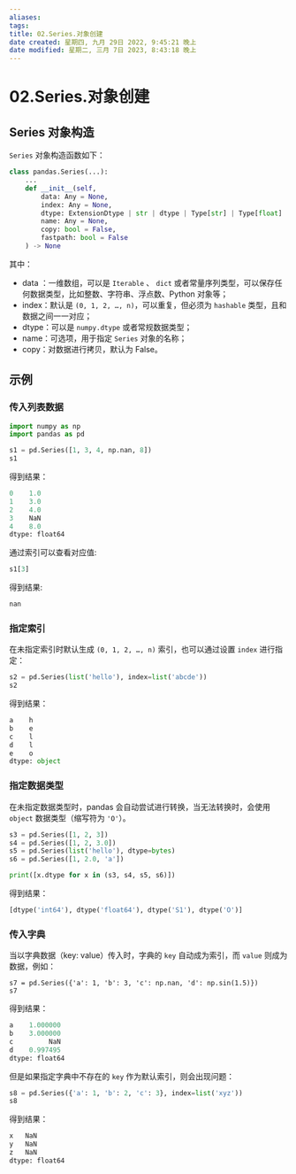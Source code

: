 ```yaml
---
aliases: 
tags: 
title: 02.Series.对象创建
date created: 星期四, 九月 29日 2022, 9:45:21 晚上
date modified: 星期二, 三月 7日 2023, 8:43:18 晚上
---
```


# 02.Series.对象创建

## Series 对象构造

`Series` 对象构造函数如下：

```python
class pandas.Series(...):
	...
	def __init__(self,
	    data: Any = None,
	    index: Any = None,
	    dtype: ExtensionDtype | str | dtype | Type[str] | Type[float] | Type[int] | Type[complex] | Type[bool] | Type[object] | None = None,
	    name: Any = None,
	    copy: bool = False,
	    fastpath: bool = False
	) -> None
```

其中：

- data ：一维数组，可以是 `Iterable` 、 `dict` 或者常量序列类型，可以保存任何数据类型，比如整数、字符串、浮点数、Python 对象等；
- index：默认是 `(0, 1, 2, …, n)`，可以重复，但必须为 `hashable` 类型，且和数据之间一一对应；
- dtype：可以是 `numpy.dtype` 或者常规数据类型；
- name：可选项，用于指定 `Series` 对象的名称；
- copy：对数据进行拷贝，默认为 False。

## 示例

### 传入列表数据

```python
import numpy as np
import pandas as pd

s1 = pd.Series([1, 3, 4, np.nan, 8])
s1
```

得到结果：

```python
0    1.0
1    3.0
2    4.0
3    NaN
4    8.0
dtype: float64
```

通过索引可以查看对应值:

```python
s1[3]
```

得到结果:

```python
nan
```

### 指定索引

在未指定索引时默认生成 `(0, 1, 2, …, n)` 索引，也可以通过设置 `index` 进行指定：

```python
s2 = pd.Series(list('hello'), index=list('abcde'))
s2
```

得到结果：

```python
a    h
b    e
c    l
d    l
e    o
dtype: object
```

### 指定数据类型

在未指定数据类型时，pandas 会自动尝试进行转换，当无法转换时，会使用 `object` 数据类型（缩写符为 `'O'`）。

```python
s3 = pd.Series([1, 2, 3])
s4 = pd.Series([1, 2, 3.0])
s5 = pd.Series(list('hello'), dtype=bytes)
s6 = pd.Series([1, 2.0, 'a'])

print([x.dtype for x in (s3, s4, s5, s6)])
```

得到结果：

```python
[dtype('int64'), dtype('float64'), dtype('S1'), dtype('O')]
```

### 传入字典

当以字典数据（key: value）传入时，字典的 `key` 自动成为索引，而 `value` 则成为数据，例如：

```pytthon
s7 = pd.Series({'a': 1, 'b': 3, 'c': np.nan, 'd': np.sin(1.5)})
s7
```

得到结果：

```python
a    1.000000
b    3.000000
c         NaN
d    0.997495
dtype: float64
```

但是如果指定字典中不存在的 `key` 作为默认索引，则会出现问题：

```python
s8 = pd.Series({'a': 1, 'b': 2, 'c': 3}, index=list('xyz'))
s8
```

得到结果：

```python
x   NaN
y   NaN
z   NaN
dtype: float64
```
